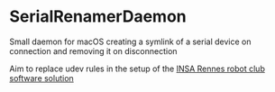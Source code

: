 # SerialRenamerDaemon
Small daemon for macOS creating a symlink of a serial device on connection and removing it on disconnection

Aim to replace udev rules in the setup of the [INSA Rennes robot club software solution](https://github.com/clubrobot)
